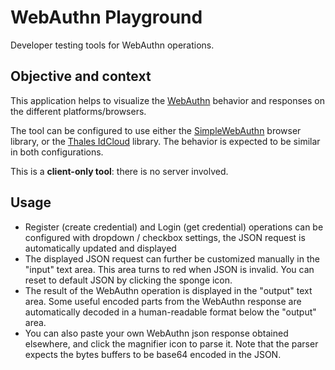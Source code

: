 # WebAuthn Playground

Developer testing tools for WebAuthn operations.

## Objective and context

This application helps to visualize the [WebAuthn](https://www.w3.org/TR/webauthn-3/) behavior and responses on the different platforms/browsers.

The tool can be configured to use either the [SimpleWebAuthn](https://simplewebauthn.dev/) browser library, or the [Thales IdCloud](https://developer.dbp.thalescloud.io/docs/idcloud-getting-started) library. The behavior is expected to be similar in both configurations.

This is a **client-only tool**: there is no server involved.
## Usage

* Register (create credential) and Login (get credential) operations can be configured with dropdown / checkbox settings, the JSON request is automatically updated and displayed
* The displayed JSON request can further be customized manually in the "input" text area. This area turns to red when JSON is invalid. You can reset to default JSON by clicking the sponge icon.
* The result of the WebAuthn operation is displayed in the "output" text area. Some useful encoded parts from the WebAuthn response are automatically decoded in a human-readable format below the "output" area.
* You can also paste your own WebAuthn json response obtained elsewhere, and click the magnifier icon to parse it. Note that the parser expects the bytes buffers to be base64 encoded in the JSON.

